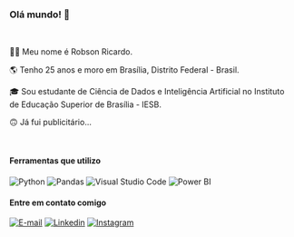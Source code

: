 

### Olá mundo! 👋
<br> 
  
🙋‍♂️ Meu nome é Robson Ricardo.
 
🌎 Tenho 25 anos e moro em Brasília, Distrito Federal - Brasil.
 
🎓 Sou estudante de Ciência de Dados e Inteligência Artificial no Instituto de Educação Superior de Brasília - IESB.
  
🙃 Já fui publicitário...

<br>
 
#### Ferramentas que utilizo
<div style="display: inline_block">
  <img align="center" alt="Python" src="https://img.shields.io/badge/PYTHON-215179?style=for-the-badge&logo=python&logoColor=white"/>
  <img align="center" alt="Pandas" src="https://img.shields.io/badge/PANDAS-e70488?style=for-the-badge&logo=pandas&logoColor=white"/>
  <img align="center" alt="Visual Studio Code" src="https://img.shields.io/badge/VISUAL_STUDIO_CODE-29b6f6?style=for-the-badge&logo=Visual+Studio+Code&logoColor=white"/>
  <img align="center" alt="Power BI" src="https://img.shields.io/badge/POWER_BI-ffc107?style=for-the-badge&logo=Power+BI&logoColor=black"/>
  

#### Entre em contato comigo 
[![E-mail](https://img.shields.io/badge/E--mail-d83b01?style=for-the-badge&logo=Mail.Ru&logoColor=white
)](mailto:robsonricardo@pm.me)
[![Linkedin](https://img.shields.io/badge/LinkedIn-0077B5?style=for-the-badge&logo=linkedin&logoColor=white
)](https://www.linkedin.com/in/robsonricardo/)
[![Instagram](https://img.shields.io/badge/Instagram-E4405F?style=for-the-badge&logo=instagram&logoColor=white
)](https://www.instagram.com/jobsrobson/)
